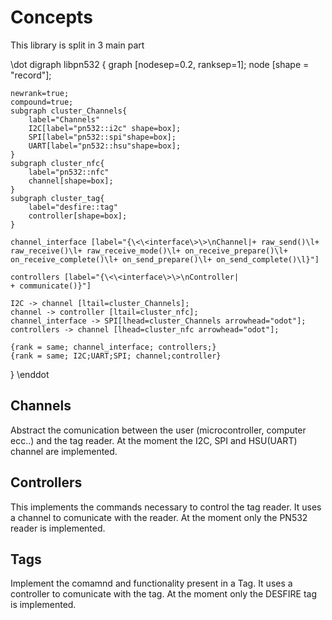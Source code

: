 Concepts
========

This library is split in 3 main part

\dot
digraph libpn532 {
    graph [nodesep=0.2, ranksep=1];
    node [shape = "record"];

    newrank=true;
    compound=true;
    subgraph cluster_Channels{
        label="Channels"
        I2C[label="pn532::i2c" shape=box];
        SPI[label="pn532::spi"shape=box];
        UART[label="pn532::hsu"shape=box];
    }
    subgraph cluster_nfc{
        label="pn532::nfc"
        channel[shape=box];
    }
    subgraph cluster_tag{
        label="desfire::tag"
        controller[shape=box];
    }

    channel_interface [label="{\<\<interface\>\>\nChannel|+ raw_send()\l+ raw_receive()\l+ raw_receive_mode()\l+ on_receive_prepare()\l+ on_receive_complete()\l+ on_send_prepare()\l+ on_send_complete()\l}"]

    controllers [label="{\<\<interface\>\>\nController|
    + communicate()}"]

    I2C -> channel [ltail=cluster_Channels];
    channel -> controller [ltail=cluster_nfc];
    channel_interface -> SPI[lhead=cluster_Channels arrowhead="odot"];
    controllers -> channel [lhead=cluster_nfc arrowhead="odot"];

    {rank = same; channel_interface; controllers;}
    {rank = same; I2C;UART;SPI; channel;controller}
}
\enddot

## Channels

Abstract the comunication between the user (microcontroller, computer ecc..) and the tag reader.
At the moment the I2C, SPI and HSU(UART) channel are implemented.

## Controllers

This implements the commands necessary to control the tag reader. It uses a channel to comunicate with the reader.
At the moment only the PN532 reader is implemented.

## Tags

Implement the comamnd and functionality present in a Tag. It uses a controller to comunicate with the tag.
At the moment only the DESFIRE tag is implemented.